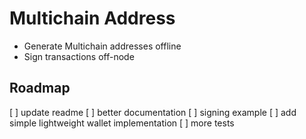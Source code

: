 # Multichain Address

* Generate Multichain addresses offline
* Sign transactions off-node

## Roadmap

[ ] update readme
[ ] better documentation
[ ] signing example
[ ] add simple lightweight wallet implementation
[ ] more tests